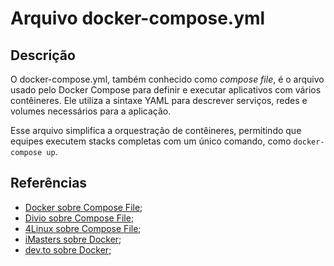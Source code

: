 # Arquivo docker-compose.yml


## Descrição

O docker-compose.yml, também conhecido como *compose file*, é o arquivo usado pelo Docker Compose para definir e executar aplicativos com vários contêineres. Ele utiliza a sintaxe YAML para descrever serviços, redes e volumes necessários para a aplicação.

Esse arquivo simplifica a orquestração de contêineres, permitindo que equipes executem stacks completas com um único comando, como `docker-compose up`.

## Referências

- [Docker sobre Compose File](https://docs.docker.com/reference/compose-file/);
- [Divio sobre Compose File](https://docs.divio.com/reference/docker-docker-compose/);
- [4Linux sobre Compose File](https://blog.4linux.com.br/docker-compose-explicado/);
- [iMasters sobre Docker](https://imasters.com.br/banco-de-dados/docker-compose-o-que-e-para-que-serve-o-que-come);
- [dev.to sobre Docker](https://dev.to/ingresse/docker-e-docker-compose-um-guia-para-iniciantes-48k8);